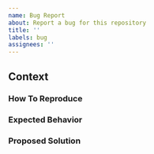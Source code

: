 ```yaml
---
name: Bug Report
about: Report a bug for this repository
title: ''
labels: bug
assignees: ''
---
```


## Context

### How To Reproduce

### Expected Behavior

### Proposed Solution

